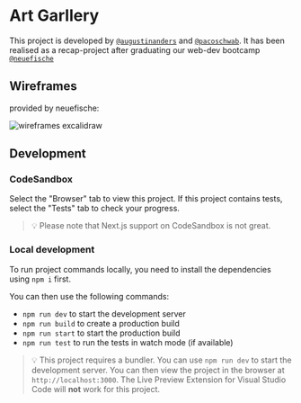 # Art Garllery

This project is developed by [`@augustinanders`](https://github.com/augustinanders) and [`@pacoschwab`](https://github.com/pacoschwab). It has been realised as a recap-project after graduating our web-dev bootcamp [`@neuefische`](https://github.com/neuefische) 

## Wireframes
provided by neuefische:

![wireframes excalidraw](https://github.com/augustinanders/art-gallery/assets/121796762/d90f2ac9-67f8-465a-abe5-72efe9b8222b)

## Development

### CodeSandbox

Select the "Browser" tab to view this project. If this project contains tests, select the "Tests" tab to check your progress.

> 💡 Please note that Next.js support on CodeSandbox is not great.

### Local development

To run project commands locally, you need to install the dependencies using `npm i` first.

You can then use the following commands:

- `npm run dev` to start the development server
- `npm run build` to create a production build
- `npm run start` to start the production build
- `npm run test` to run the tests in watch mode (if available)

> 💡 This project requires a bundler. You can use `npm run dev` to start the development server. You can then view the project in the browser at `http://localhost:3000`. The Live Preview Extension for Visual Studio Code will **not** work for this project.
